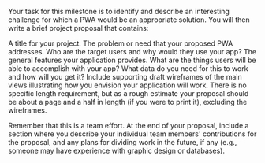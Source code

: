 Your task for this milestone is to identify and describe an interesting challenge for which a PWA would be an appropriate solution. You will then write a brief project proposal that contains:

A title for your project.
The problem or need that your proposed PWA addresses. Who are the target users and why would they use your app?
The general features your application provides. What are the things users will be able to accomplish with your app? What data do you need for this to work and how will you get it?
Include supporting draft wireframes of the main views illustrating how you envision your application will work.
There is no specific length requirement, but as a rough estimate your proposal should be about a page and a half in length (if you were to print it), excluding the wireframes.

Remember that this is a team effort. At the end of your proposal, include a section where you describe your individual team members' contributions for the proposal, and any plans for dividing work in the future, if any (e.g., someone may have experience with graphic design or databases).